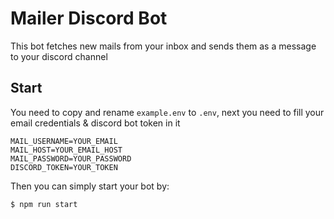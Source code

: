 # Mailer Discord Bot
This bot fetches new mails from your inbox and sends them as a message to your discord channel

## Start
You need to copy and rename `example.env` to `.env`, next you need to fill your email credentials & discord bot token in it
```
MAIL_USERNAME=YOUR_EMAIL
MAIL_HOST=YOUR_EMAIL_HOST
MAIL_PASSWORD=YOUR_PASSWORD
DISCORD_TOKEN=YOUR_TOKEN
```

Then you can simply start your bot by:
```
$ npm run start
```
